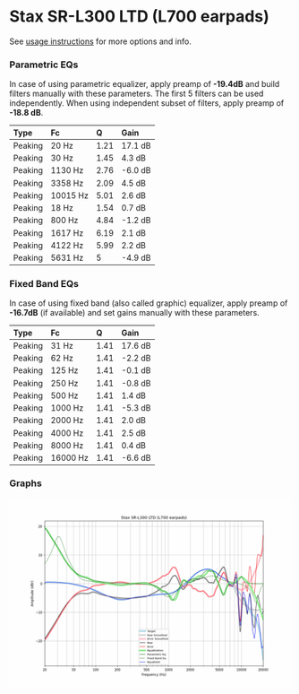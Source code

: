 # Stax SR-L300 LTD (L700 earpads)
See [usage instructions](https://github.com/jaakkopasanen/AutoEq#usage) for more options and info.

### Parametric EQs
In case of using parametric equalizer, apply preamp of **-19.4dB** and build filters manually
with these parameters. The first 5 filters can be used independently.
When using independent subset of filters, apply preamp of **-18.8 dB**.

| Type    | Fc       |    Q | Gain    |
|:--------|:---------|:-----|:--------|
| Peaking | 20 Hz    | 1.21 | 17.1 dB |
| Peaking | 30 Hz    | 1.45 | 4.3 dB  |
| Peaking | 1130 Hz  | 2.76 | -6.0 dB |
| Peaking | 3358 Hz  | 2.09 | 4.5 dB  |
| Peaking | 10015 Hz | 5.01 | 2.6 dB  |
| Peaking | 18 Hz    | 1.54 | 0.7 dB  |
| Peaking | 800 Hz   | 4.84 | -1.2 dB |
| Peaking | 1617 Hz  | 6.19 | 2.1 dB  |
| Peaking | 4122 Hz  | 5.99 | 2.2 dB  |
| Peaking | 5631 Hz  | 5    | -4.9 dB |

### Fixed Band EQs
In case of using fixed band (also called graphic) equalizer, apply preamp of **-16.7dB**
(if available) and set gains manually with these parameters.

| Type    | Fc       |    Q | Gain    |
|:--------|:---------|:-----|:--------|
| Peaking | 31 Hz    | 1.41 | 17.6 dB |
| Peaking | 62 Hz    | 1.41 | -2.2 dB |
| Peaking | 125 Hz   | 1.41 | -0.1 dB |
| Peaking | 250 Hz   | 1.41 | -0.8 dB |
| Peaking | 500 Hz   | 1.41 | 1.4 dB  |
| Peaking | 1000 Hz  | 1.41 | -5.3 dB |
| Peaking | 2000 Hz  | 1.41 | 2.0 dB  |
| Peaking | 4000 Hz  | 1.41 | 2.5 dB  |
| Peaking | 8000 Hz  | 1.41 | 0.4 dB  |
| Peaking | 16000 Hz | 1.41 | -6.6 dB |

### Graphs
![](./Stax%20SR-L300%20LTD%20(L700%20earpads).png)